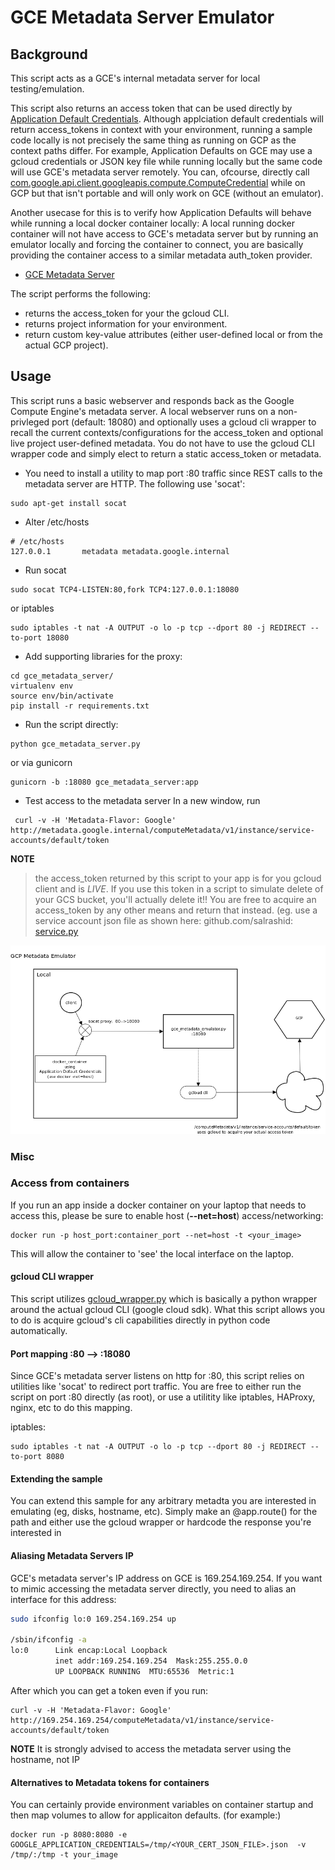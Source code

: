 
# GCE Metadata Server Emulator


## Background
 This script acts as a GCE's internal metadata server for local testing/emulation.

 This script also returns an access token that can be used directly by [Application Default Credentials](https://developers.google.com/identity/protocols/application-default-credentials).  Although applciation default credentials will return access_tokens in context with your environment, running a sample code locally is not precisely the same thing as running on GCP as the context paths differ.  For example, Application Defaults on GCE may use a gcloud credentials or JSON key file while running locally but the same code will use GCE's metadata server remotely.  You can, ofcourse, directly call [com.google.api.client.googleapis.compute.ComputeCredential](https://developers.google.com/api-client-library/java/google-api-java-client/reference/1.20.0/com/google/api/client/googleapis/compute/ComputeCredential) while on GCP but that isn't portable and will only work on GCE (without an emulator).

 Another usecase for this is to verify how Application Defaults will behave while running a local docker container locally: A local running docker container will not have access to GCE's metadata server but by running an emulator locally and forcing the container to connect, you are basically providing the container access to a similar metadata auth_token provider. 

* [GCE Metadata Server](https://cloud.google.com/compute/docs/storing-retrieving-metadata)


 The script performs the following:
 
   *  returns the access_token for your the gcloud CLI.
   *  returns project information for your environment.
   *  return custom key-value attributes (either user-defined local or from the actual GCP project).

## Usage

This script runs a basic webserver and responds back as the Google Compute Engine's metadata server.  A local webserver
runs on a non-privleged port (default: 18080) and optionally uses a gcloud cli wrapper to recall the current contexts/configurations for the access_token 
and optional live project user-defined metadata.  You do not have to use the gcloud CLI wrapper code and simply elect to return a static access_token or metadata.


*  You need to install a utility to map port :80 traffic since REST calls to the metadata server are HTTP.  The following use 'socat':
```
sudo apt-get install socat
```

* Alter /etc/hosts
```
# /etc/hosts
127.0.0.1       metadata metadata.google.internal
```

* Run socat
```
sudo socat TCP4-LISTEN:80,fork TCP4:127.0.0.1:18080
```
or iptables
```
sudo iptables -t nat -A OUTPUT -o lo -p tcp --dport 80 -j REDIRECT --to-port 18080
```

* Add supporting libraries for the proxy:
```
cd gce_metadata_server/
virtualenv env
source env/bin/activate
pip install -r requirements.txt
```

* Run the script
directly:
```
python gce_metadata_server.py
```
or via gunicorn
```
gunicorn -b :18080 gce_metadata_server:app
```

* Test access to the metadata server
In a new window, run
```
 curl -v -H 'Metadata-Flavor: Google' http://metadata.google.internal/computeMetadata/v1/instance/service-accounts/default/token
```
 **NOTE** 
 > the access_token returned by this script to your app is for you gcloud client and is *LIVE*.
 > If you use this token in a script to simulate delete of your GCS bucket, you'll actually delete it!! 
 > You are free to acquire an access_token by any other means and return that instead.
 > (eg. use a service account json file as shown here:
 >    github.com/salrashid: [service.py](https://github.com/salrashid123/gcpsamples/blob/master/auth/service/pyapp/service.py)  


![Meta Proxy](images/metadata_proxy.png)


### Misc

### Access from containers
If you run an app inside a docker container on your laptop that needs to access this, please be sure to enable 
host (**--net=host**) access/networking:
```
docker run -p host_port:container_port --net=host -t <your_image> 
```
This will allow the container to 'see' the local interface on the laptop.

#### gcloud CLI wrapper
This script utilizes [gcloud_wrapper.py](gcloud_wrapper.py) which is basically a python wrapper around the actual gcloud CLI (google cloud sdk).
What this script allows you to do is acquire gcloud's cli capabilities directly in python code automatically.

#### Port mapping :80 --> :18080
Since GCE's metadata server listens on http for :80, this script relies on utilities like 'socat' to redirect port traffic.
You are free to either run the script on port :80 directly (as root), or use a utilitity like iptables, HAProxy, nginx, etc to do this mapping.

iptables:
```
sudo iptables -t nat -A OUTPUT -o lo -p tcp --dport 80 -j REDIRECT --to-port 8080
```

#### Extending the sample
You can extend this sample for any arbitrary metadta you are interested in emulating (eg, disks, hostname, etc).
Simply make an @app.route()  for the path and either use the gcloud wrapper or hardcode the response you're interested in

#### Aliasing Metadata Servers IP
GCE's metadata server's IP address on GCE is 169.254.169.254.  If you want to mimic accessing the metadata server directly, you need to 
alias an interface for this address:

```bash
sudo ifconfig lo:0 169.254.169.254 up

/sbin/ifconfig -a
lo:0      Link encap:Local Loopback  
          inet addr:169.254.169.254  Mask:255.255.0.0
          UP LOOPBACK RUNNING  MTU:65536  Metric:1
```
After which you can get a token even if you run:
```
curl -v -H 'Metadata-Flavor: Google' http://169.254.169.254/computeMetadata/v1/instance/service-accounts/default/token
```

**NOTE**  It is strongly advised to access the metadata server using the hostname, not IP

#### Alternatives to Metadata tokens for containers

You can certainly provide environment variables on container startup and then map volumes to allow for applicaiton defaults.  (for example:)

 ```
docker run -p 8080:8080 -e GOOGLE_APPLICATION_CREDENTIALS=/tmp/<YOUR_CERT_JSON_FILE>.json  -v  /tmp/:/tmp -t your_image
 ```
